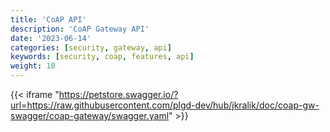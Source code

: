 ```yaml
---
title: 'CoAP API'
description: 'CoAP Gateway API'
date: '2023-06-14'
categories: [security, gateway, api]
keywords: [security, coap, features, api]
weight: 10
---
```


{{< iframe "<https://petstore.swagger.io/?url=https://raw.githubusercontent.com/plgd-dev/hub/jkralik/doc/coap-gw-swagger/coap-gateway/swagger.yaml>" >}}
